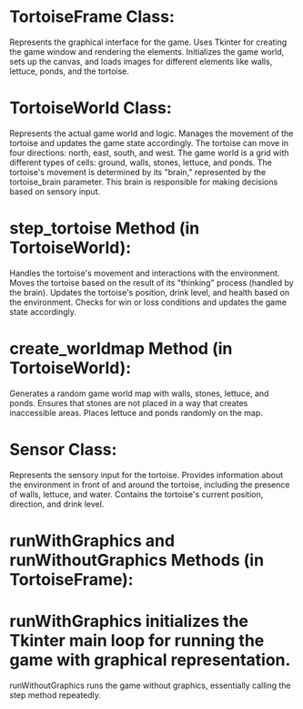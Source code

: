 # TortoiseFrame Class:
Represents the graphical interface for the game.
Uses Tkinter for creating the game window and rendering the elements.
Initializes the game world, sets up the canvas, and loads images for different elements like walls, lettuce, ponds, and the tortoise.
# TortoiseWorld Class:
Represents the actual game world and logic.
Manages the movement of the tortoise and updates the game state accordingly.
The tortoise can move in four directions: north, east, south, and west.
The game world is a grid with different types of cells: ground, walls, stones, lettuce, and ponds.
The tortoise's movement is determined by its "brain," represented by the tortoise_brain parameter. This brain is responsible for making decisions based on sensory input.
# step_tortoise Method (in TortoiseWorld):
Handles the tortoise's movement and interactions with the environment.
Moves the tortoise based on the result of its "thinking" process (handled by the brain).
Updates the tortoise's position, drink level, and health based on the environment.
Checks for win or loss conditions and updates the game state accordingly.
# create_worldmap Method (in TortoiseWorld):
Generates a random game world map with walls, stones, lettuce, and ponds.
Ensures that stones are not placed in a way that creates inaccessible areas.
Places lettuce and ponds randomly on the map.
# Sensor Class:
Represents the sensory input for the tortoise.
Provides information about the environment in front of and around the tortoise, including the presence of walls, lettuce, and water.
Contains the tortoise's current position, direction, and drink level.
# runWithGraphics and runWithoutGraphics Methods (in TortoiseFrame):
# runWithGraphics initializes the Tkinter main loop for running the game with graphical representation.
runWithoutGraphics runs the game without graphics, essentially calling the step method repeatedly.